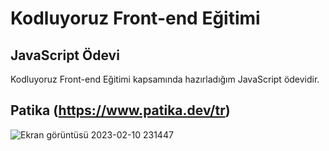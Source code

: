 # Kodluyoruz Front-end Eğitimi 

## JavaScript Ödevi

Kodluyoruz Front-end Eğitimi kapsamında hazırladığım JavaScript ödevidir.

Patika
(https://www.patika.dev/tr)
---
![Ekran görüntüsü 2023-02-10 231447](https://user-images.githubusercontent.com/120499369/218189488-1b82154a-0c07-4e29-a30d-35a4c55cf2ff.jpg)
